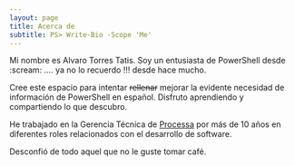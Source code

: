 ```yaml
---
layout: page
title: Acerca de
subtitle: PS> Write-Bio -Scope 'Me'
---
```


Mi nombre es Alvaro Torres Tatis. Soy un entusiasta de PowerShell desde \:scream\: …. ya no lo recuerdo !!! desde hace mucho.

Cree este espacio para intentar ~~rellenar~~ mejorar la evidente necesidad de información de PowerShell en español. Disfruto aprendiendo y compartiendo lo que descubro. 

He trabajado en la Gerencia Técnica de [Processa](https://processa.com) por más de 10 años en diferentes roles relacionados con el desarrollo de software. 

Desconfió de todo aquel que no le guste tomar café. 
